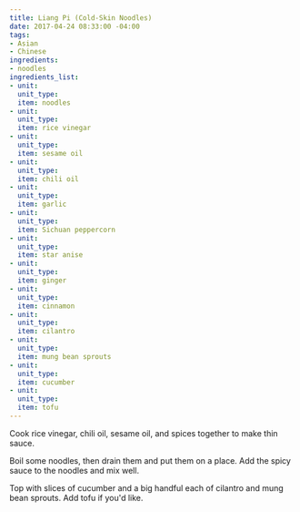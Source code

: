 ```yaml
---
title: Liang Pi (Cold-Skin Noodles)
date: 2017-04-24 08:33:00 -04:00
tags:
- Asian
- Chinese
ingredients:
- noodles
ingredients_list:
- unit: 
  unit_type: 
  item: noodles
- unit: 
  unit_type: 
  item: rice vinegar
- unit: 
  unit_type: 
  item: sesame oil
- unit: 
  unit_type: 
  item: chili oil
- unit: 
  unit_type: 
  item: garlic
- unit: 
  unit_type: 
  item: Sichuan peppercorn
- unit: 
  unit_type: 
  item: star anise
- unit: 
  unit_type: 
  item: ginger
- unit: 
  unit_type: 
  item: cinnamon
- unit: 
  unit_type: 
  item: cilantro
- unit: 
  unit_type: 
  item: mung bean sprouts
- unit: 
  unit_type: 
  item: cucumber
- unit: 
  unit_type: 
  item: tofu
---
```


Cook rice vinegar, chili oil, sesame oil, and spices together to make thin sauce.

Boil some noodles, then drain them and put them on a place. Add the spicy sauce to the noodles and mix well.

Top with slices of cucumber and a big handful each of cilantro and mung bean sprouts. Add tofu if you'd like.
